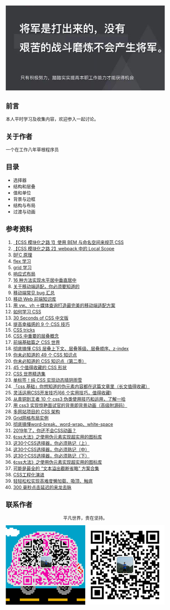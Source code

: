![image](./img/timg.jpg)
<br>

## 前言

本人平时学习及收集内容，欢迎参入一起讨论。

## 关于作者

一个在工作八年草根程序员

## 目录

- 选择器
- 结构和层叠
- 值和单位
- 背景与边框
- 结构与布局
- 过渡与动画

## 参考资料

1. [【CSS 模块化之路 1】使用 BEM 与命名空间来规范 CSS](https://github.com/alienzhou/blog/issues/14)
2. [【CSS 模块化之路 2】webpack 中的 Local Scope](https://github.com/alienzhou/blog/issues/15)
3. [BFC 原理](https://github.com/ftTony/blog/issues/1)
4. [flex 学习](https://github.com/ftTony/blog/issues/10)
5. [grid 学习](https://www.zcfy.cc/article/learn-css-grid-a-guide-to-learning-css-grid-jonathan-suh)
6. [响应式布局](https://github.com/ljianshu/Blog/issues/38)
7. [16 种方法实现水平居中垂直居中](https://juejin.im/post/58f818bbb123db006233ab2a)
8. [关于移动端适配，你必须要知道的](https://juejin.im/post/5cddf289f265da038f77696c)
9. [移动端常见 bug 汇总](https://juejin.im/post/5af918636fb9a07ac5603ecb)
10. [移动 Web 前端知识库](https://github.com/AlloyTeam/Mars)
11. [用 vw、vh ＋媒体查询打造最完美的移动端适配方案](https://juejin.im/post/5cf0d8fb6fb9a07ee9585681)
12. [如何学习 CSS](https://mp.weixin.qq.com/s/ZM3WPlQkvNr7OIJvDfjQ3A)
13. [30 Seconds of CSS 中文版](https://github.com/kujian/30-seconds-of-css)
14. [提高幸福感的 9 个 CSS 技巧](https://mp.weixin.qq.com/s?__biz=MzAxODE2MjM1MA==&mid=2651556405&idx=1&sn=560b673b36263fb727cddc2b137a8ca5&chksm=80255df4b752d4e25853cd50351896f524c37e533d3ef8bf72e5dfa848d7209c7097bdcea80f&scene=21#wechat_redirect)
15. [CSS tricks](https://github.com/QiShaoXuan/css_tricks)
16. [CSS 中重要的层叠概念](https://juejin.im/post/5ba4efe36fb9a05cf52ac192)
17. [前端基础篇之 CSS 世界](https://juejin.im/post/5ce607a7e51d454f6f16eb3d)
18. [彻底搞懂 CSS 层叠上下文、层叠等级、层叠顺序、z-index](https://juejin.im/post/5b876f86518825431079ddd6)
19. [你未必知道的 49 个 CSS 知识点](https://juejin.im/post/5d3eca78e51d4561cb5dde12)
20. [你未必知道的 CSS 知识点（第二季）](https://juejin.im/post/5d9ec8b0518825651b1dffa3)
21. [45 个值得收藏的 CSS 形状](https://github.com/qq449245884/xiaozhi/issues/42)
22. [CSS 世界精选集](https://mp.weixin.qq.com/s/W8-Cu8Mjh00Rze5o4bFKag)
23. [单标签！纯 CSS 实现动态晴阴雨雪](https://juejin.im/post/5d2716ab5188257b775d35ba)
24. [「css 基础」你想知道的伪元素内容都在这篇文章里（长文值得收藏）](https://mp.weixin.qq.com/s/a8tGcnhYvq0zlkWuBHoQ-w)
25. [灵活运用CSS开发技巧(66 个实用技巧，值得收藏)](https://juejin.im/post/5d4d0ec651882549594e7293)
26. [从青铜到王者 10 个 css3 伪类使用技巧和运用，了解一哈](https://juejin.im/post/5b6d0c5cf265da0f504a837f)
27. [用 css3 实现惊艳面试官的背景即背景动画（高级附源码）](https://juejin.im/post/5d86fc096fb9a06ae94d6d7a)
28. [多网站项目的 CSS 架构](https://mp.weixin.qq.com/s/Zyimaq5bzdJfVjS8oXX9Tg)
29. [Grid网格布局实例](https://mp.weixin.qq.com/s/jCulRlNC0990lYSBsEFJag)
30. [彻底搞懂word-break、word-wrap、white-space](https://mp.weixin.qq.com/s/revhs0WEGiew-OSNQVMZGw)
31. [2019年了，你还不会CSS动画？](https://juejin.im/post/5cdd178ee51d456e811d279b)
32. [《css大法》之使用伪元素实现超实用的图标库](https://mp.weixin.qq.com/s/udMV3ocpdj7Ks9xmPV2xdg)
33. [这30个CSS选择器，你必须熟记（上）](https://mp.weixin.qq.com/s/SGoK-eRb1KwtSN9X81SXzw)
34. [这30个CSS选择器，你必须熟记（中）](https://mp.weixin.qq.com/s/-MXNffO2rRoksyRjDb8hdA)
35. [这30个CSS选择器，你必须熟记（下）](https://mp.weixin.qq.com/s/ngdGJ-qzbLDqt0Mj9rPq4w)
36. [《css大法》之使用伪元素实现超实用的图标库](https://mp.weixin.qq.com/s/PxP62LlEl0jB7cVAPMjXyg)
37. [可能是最全的 “文本溢出截断省略” 方案合集](https://mp.weixin.qq.com/s/HhSdZ1RBSRZt9I84qZj6oA)
38. [CSS工程化演进](https://zhuanlan.zhihu.com/p/32117359)
39. [轻轻松松实现高难度懒加载、吸顶、触底](https://mp.weixin.qq.com/s/uRMYrxaduPaMkc97Upjkqg)
40. [300 毫秒点击延迟的来龙去脉](https://mp.weixin.qq.com/s/VruiJehI31HaE6HflyCHrQ)

## 联系作者

<div align="center">
    <p>
        平凡世界，贵在坚持。
    </p>
    <img src="./img/contact.png" />
</div>
